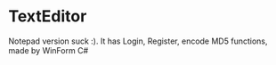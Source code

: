 # TextEditor

Notepad version suck :). It has Login, Register, encode MD5 functions, made by WinForm C#

